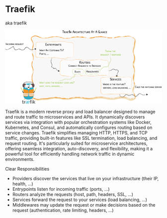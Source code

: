 # Traefik

aka traefik

![traefik-architecture](../img/traefik-architecture.png)

Traefik is a modern reverse proxy and load balancer designed to manage and route traffic to microservices and APIs. It dynamically discovers services via integration with popular orchestration systems like Docker, Kubernetes, and Consul, and automatically configures routing based on service changes. Traefik simplifies managing HTTP, HTTPS, and TCP traffic, providing built-in features like SSL termination, load balancing, and request routing. It's particularly suited for microservice architectures, offering seamless integration, auto-discovery, and flexibility, making it a powerful tool for efficiently handling network traffic in dynamic environments.

Clear Responsibilities

- Providers discover the services that live on your infrastructure (their IP, health, ...)
- Entrypoints listen for incoming traffic (ports, ...)
- Routers analyze the requests (host, path, headers, SSL, ...)
- Services forward the request to your services (load balancing, ...)
- Middlewares may update the request or make decisions based on the request (authentication, rate limiting, headers, ...)
